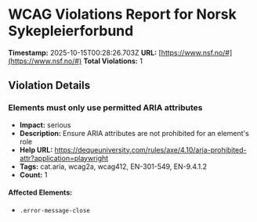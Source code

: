 # WCAG Violations Report for Norsk Sykepleierforbund

**Timestamp:** 2025-10-15T00:28:26.703Z
**URL:** [https://www.nsf.no/#](https://www.nsf.no/#)
**Total Violations:** 1

## Violation Details

### Elements must only use permitted ARIA attributes

- **Impact:** serious
- **Description:** Ensure ARIA attributes are not prohibited for an element's role
- **Help URL:** https://dequeuniversity.com/rules/axe/4.10/aria-prohibited-attr?application=playwright
- **Tags:** cat.aria, wcag2a, wcag412, EN-301-549, EN-9.4.1.2
- **Count:** 1

#### Affected Elements:

- `.error-message-close`

